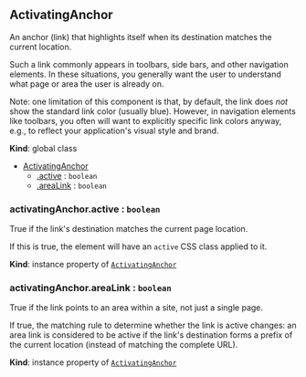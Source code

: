 <a name="ActivatingAnchor"></a>
## ActivatingAnchor
An anchor (link) that highlights itself when its destination matches the
current location.

Such a link commonly appears in toolbars, side bars, and other navigation
elements. In these situations, you generally want the user to understand what
page or area the user is already on.

Note: one limitation of this component is that, by default, the link does
*not* show the standard link color (usually blue). However, in navigation
elements like toolbars, you often will want to explicitly specific link
colors anyway, e.g., to reflect your application's visual style and brand.

**Kind**: global class  

* [ActivatingAnchor](#ActivatingAnchor)
    * [.active](#ActivatingAnchor+active) : <code>boolean</code>
    * [.areaLink](#ActivatingAnchor+areaLink) : <code>boolean</code>

<a name="ActivatingAnchor+active"></a>
### activatingAnchor.active : <code>boolean</code>
True if the link's destination matches the current page location.

If this is true, the element will have an `active` CSS class applied to it.

**Kind**: instance property of <code>[ActivatingAnchor](#ActivatingAnchor)</code>  
<a name="ActivatingAnchor+areaLink"></a>
### activatingAnchor.areaLink : <code>boolean</code>
True if the link points to an area within a site, not just a single page.

If true, the matching rule to determine whether the link is active changes:
an area link is considered to be active if the link's destination forms a
prefix of the current location (instead of matching the complete URL).

**Kind**: instance property of <code>[ActivatingAnchor](#ActivatingAnchor)</code>  
